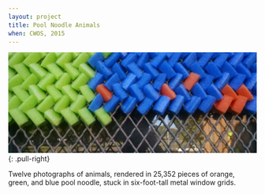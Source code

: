 ```yaml
---
layout: project
title: Pool Noodle Animals
when: CWOS, 2015
---
```


![A close-up photo of the pool noodles](close-up.jpg)
{: .pull-right}

Twelve photographs of animals, rendered in 25,352 pieces of orange, green, and blue pool noodle, stuck in six-foot-tall metal window grids.
